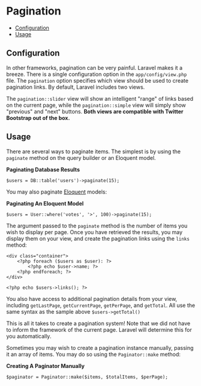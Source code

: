 # Pagination

- [Configuration](#configuration)
- [Usage](#usage)

<a name="configuration"></a>
## Configuration

In other frameworks, pagination can be very painful. Laravel makes it a breeze. There is a single configuration option in the `app/config/view.php` file. The `pagination` option specifies which view should be used to create pagination links. By default, Laravel includes two views.

The `pagination::slider` view will show an intelligent "range" of links based on the current page, while the `pagination::simple` view will simply show "previous" and "next" buttons. **Both views are compatible with Twitter Bootstrap out of the box.**

<a name="usage"></a>
## Usage

There are several ways to paginate items. The simplest is by using the `paginate` method on the query builder or an Eloquent model.

**Paginating Database Results**

	$users = DB::table('users')->paginate(15);

You may also paginate [Eloquent](/docs/eloquent) models:

**Paginating An Eloquent Model**

	$users = User::where('votes', '>', 100)->paginate(15);

The argument passed to the `paginate` method is the number of items you wish to display per page. Once you have retrieved the results, you may display them on your view, and create the pagination links using the `links` method:

	<div class="container">
		<?php foreach ($users as $user): ?>
			<?php echo $user->name; ?>
		<?php endforeach; ?>
	</div>

	<?php echo $users->links(); ?>

You also have access to additional pagination details from your view, including `getLastPage`, `getCurrentPage`, `getPerPage`, and `getTotal`. All use the same syntax as the sample above `$users->getTotal()`

This is all it takes to create a pagination system! Note that we did not have to inform the framework of the current page. Laravel will determine this for you automatically.

Sometimes you may wish to create a pagination instance manually, passing it an array of items. You may do so using the `Paginator::make` method:

**Creating A Paginator Manually**

	$paginator = Paginator::make($items, $totalItems, $perPage);
